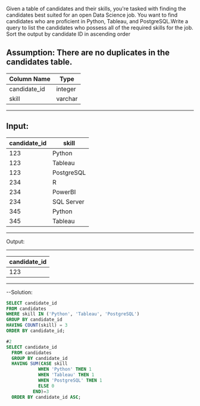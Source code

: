 
Given a table of candidates and their skills, you're tasked with finding the candidates best suited for an open Data Science job. 
You want to find candidates who are proficient in Python, Tableau, and PostgreSQL.Write a query to list the candidates who possess 
all of the required skills for the job. Sort the output by candidate ID in ascending order

Assumption:
There are no duplicates in the candidates table.
---------------------------------------
| Column Name      | Type             | 
| ---------------- | ---------------- | 
| candidate_id     | integer          | 
| skill            | varchar          | 
---------------------------------------
Input:
-----------------------------
| candidate_id | skill      |
| ------------ | -----------|
| 123          | Python     |
| 123          | Tableau    |
| 123          | PostgreSQL |
| 234          | R          |
| 234          | PowerBI    |
| 234          | SQL Server |
| 345          | Python     |
| 345          | Tableau    |
-----------------------------

Output:

---------------
| candidate_id |
| ------------ |
| 123          |
----------------

--Solution:


```sql
SELECT candidate_id
FROM candidates
WHERE skill IN ('Python', 'Tableau', 'PostgreSQL')
GROUP BY candidate_id
HAVING COUNT(skill) = 3
ORDER BY candidate_id;

#2
SELECT candidate_id
  FROM candidates
  GROUP BY candidate_id
  HAVING SUM(CASE skill
            WHEN 'Python' THEN 1 
            WHEN 'Tableau' THEN 1 
            WHEN 'PostgreSQL' THEN 1 
            ELSE 0
          END)=3
  ORDER BY candidate_id ASC;

```

